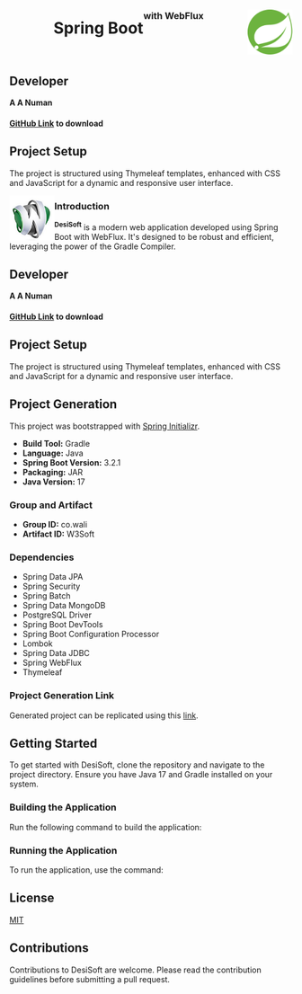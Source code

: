 
<center>
<h1>
<img src="src/main/resources/static/img/Spring_Boot.svg" width="80" height="80" align="right"/>
Spring Boot<sup><sup><sup>with WebFlux</sup></sup></sup></h1>
</center>

<br/>

## Developer
**A A Numan**

#### [GitHub Link](https://github.com/itiami/desiSpring.wali.co.git) to download

## Project Setup
The project is structured using Thymeleaf templates, enhanced with CSS and JavaScript for a dynamic and responsive user interface.


<img src="src/main/resources/static/img/desi_soft_256.png" width="80" height="80" align="left"/>
<h3>Introduction</h3>
<sup><strong>DesiSoft</strong></sup> is a modern web application developed using Spring Boot with WebFlux. It's designed to be robust and efficient, leveraging the power of the Gradle Compiler.


## Developer
**A A Numan**

#### [GitHub Link](https://github.com/itiami/desiSpring.wali.co.git) to download

## Project Setup
The project is structured using Thymeleaf templates, enhanced with CSS and JavaScript for a dynamic and responsive user interface.

## Project Generation
This project was bootstrapped with [Spring Initializr](https://start.spring.io/).

- **Build Tool:** Gradle
- **Language:** Java
- **Spring Boot Version:** 3.2.1
- **Packaging:** JAR
- **Java Version:** 17

### Group and Artifact
- **Group ID:** co.wali
- **Artifact ID:** W3Soft

### Dependencies
- Spring Data JPA
- Spring Security
- Spring Batch
- Spring Data MongoDB
- PostgreSQL Driver
- Spring Boot DevTools
- Spring Boot Configuration Processor
- Lombok
- Spring Data JDBC
- Spring WebFlux
- Thymeleaf

### Project Generation Link
Generated project can be replicated using this [link](https://start.spring.io/#!type=gradle-project&language=java&platformVersion=3.2.1&packaging=jar&jvmVersion=17&groupId=co.wali&artifactId=W3Soft&name=W3Soft&description=Desi%20Soft&packageName=co.wali.W3Soft&dependencies=data-jpa,security,batch,data-mongodb,postgresql,devtools,configuration-processor,lombok,data-jdbc,webflux,thymeleaf).

## Getting Started
To get started with DesiSoft, clone the repository and navigate to the project directory. Ensure you have Java 17 and Gradle installed on your system.

### Building the Application
Run the following command to build the application:



### Running the Application
To run the application, use the command:



## License
[MIT](LICENSE)

## Contributions
Contributions to DesiSoft are welcome. Please read the contribution guidelines before submitting a pull request.
